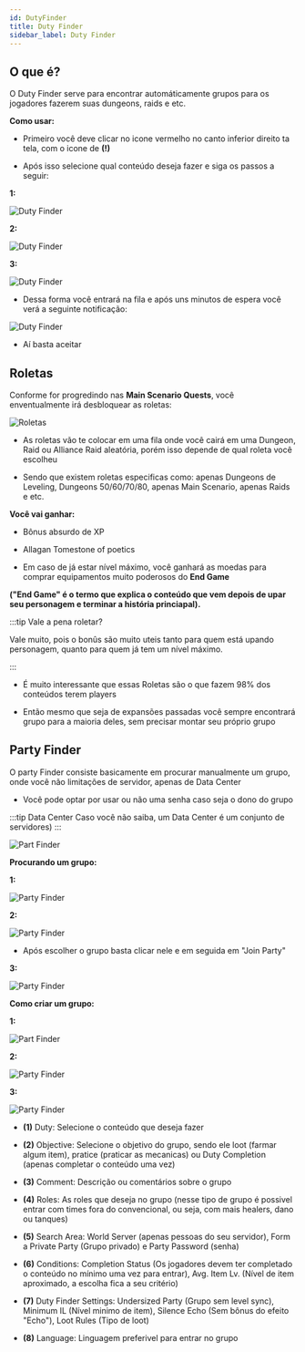 ```yaml
---
id: DutyFinder
title: Duty Finder
sidebar_label: Duty Finder
---
```




## O que é?
O Duty Finder serve para encontrar automáticamente grupos para os jogadores fazerem suas dungeons, raids e etc.

**Como usar:**

- Primeiro você deve clicar no icone vermelho no canto inferior direito ta tela, com o icone de **(!)**

- Após isso selecione qual conteúdo deseja fazer e siga os passos a seguir:

**1:**

![Duty Finder](https://img.finalfantasyxiv.com/lds/game_manual/na/3d/8a07c468ca0bdbadf79066111b94e7e1a78458.jpg)

**2:**

![Duty Finder](https://img.finalfantasyxiv.com/lds/game_manual/na/ae/99d699bbcdd6d81abc84ab2d9f52bdce7a20b4.jpg)

**3:**

![Duty Finder](https://img.finalfantasyxiv.com/lds/game_manual/na/3d/8a07c468ca0bdbadf79066111b94e7e1a78458.jpg)

- Dessa forma você entrará na fila e após uns minutos de espera você verá a seguinte notificação:

![Duty Finder](https://img.finalfantasyxiv.com/lds/game_manual/na/e1/132302e73585512e45aaf4e36461b48a8513cf.jpg)

- Aí basta aceitar

## Roletas

Conforme for progredindo nas **Main Scenario Quests**, você enventualmente irá desbloquear as roletas:

![Roletas](https://img.finalfantasyxiv.com/lds/game_manual/na/83/5030849ef6d78af18a3c0c402d15c8553b5946.jpg)

- As roletas vão te colocar em uma fila onde você cairá em uma Dungeon, Raid ou Alliance Raid aleatória, porém isso depende de qual
roleta você escolheu 

- Sendo que existem roletas especificas como: apenas Dungeons de Leveling, Dungeons 50/60/70/80, apenas Main Scenario, apenas Raids e etc.

**Você vai ganhar:**

- Bônus absurdo de XP

- Allagan Tomestone of poetics

- Em caso de já estar nível máximo, você ganhará as moedas para comprar equipamentos muito poderosos do **End Game**

**("End Game" é o termo que explica o conteúdo que vem depois de upar seu personagem e terminar a história princiapal).**

:::tip Vale a pena roletar?

Vale muito, pois o bonûs são muito uteis tanto para quem está upando personagem, quanto para quem já tem um nível máximo.

:::

- É muito interessante que essas Roletas são o que fazem 98% dos conteúdos terem players

- Então mesmo que seja de expansões passadas você sempre encontrará grupo para a maioria deles, sem precisar montar seu próprio grupo

## Party Finder

O party Finder consiste basicamente em procurar manualmente um grupo, onde você não limitações de servidor, apenas de Data Center 

- Você pode optar por usar ou não uma senha caso seja o dono do grupo

:::tip Data Center
Caso você não saiba, um Data Center é um conjunto de servidores)
:::

![Part Finder](https://img.finalfantasyxiv.com/lds/game_manual/na/3d/2fc55066feaf17b8e21b58dc33ad3c693b72ea.jpg)

**Procurando um grupo:**

**1:**

![Party Finder](https://img.finalfantasyxiv.com/lds/game_manual/na/f8/5bfebd86d27e3902b44f139da692228511acbb.jpg)

**2:**

![Party Finder](https://img.finalfantasyxiv.com/lds/game_manual/na/0c/37778abc842c25d914f2d1a78b1057ec92547a.jpg)

- Após escolher o grupo basta clicar nele e em seguida em "Join Party"

**3:**

![Party Finder](https://img.finalfantasyxiv.com/lds/game_manual/na/f9/f87866fa83ac10d1d2304af97bcc93b26a346c.jpg)

**Como criar um grupo:**

**1:**

![Part Finder](https://img.finalfantasyxiv.com/lds/game_manual/na/36/b8b77416440c37ca2abf5704fc3eb518f61350.jpg)

**2:**

![Party Finder](https://img.finalfantasyxiv.com/lds/game_manual/na/9d/3980f31750b97c0e5de525bed8ede80304148d.jpg)

**3:**

![Party Finder](https://img.finalfantasyxiv.com/lds/game_manual/na/9d/3980f31750b97c0e5de525bed8ede80304148d.jpg)

- **(1)** Duty: Selecione o conteúdo que deseja fazer

- **(2)** Objective: Selecione o objetivo do grupo, sendo ele loot (farmar algum item), pratice (praticar as mecanicas) ou Duty Completion (apenas completar o conteúdo uma vez)

- **(3)** Comment: Descrição ou comentários sobre o grupo

- **(4)** Roles: As roles que deseja no grupo (nesse tipo de grupo é possivel entrar com times fora do convencional, ou seja, com mais healers, dano ou tanques)

- **(5)** Search Area: World Server (apenas pessoas do seu servidor), Form a Private Party (Grupo privado) e Party Password (senha)

- **(6)** Conditions: Completion Status (Os jogadores devem ter completado o conteúdo no mínimo uma vez para entrar), Avg. Item Lv. (Nível de item aproximado, a escolha fica a seu critério)

- **(7)** Duty Finder Settings: Undersized Party (Grupo sem level sync), Minimum IL (Nível minimo de item), Silence Echo (Sem bônus do efeito "Echo"), Loot Rules (Tipo de loot)

- **(8)** Language: Linguagem preferivel para entrar no grupo

